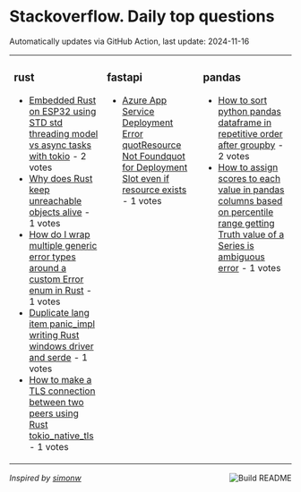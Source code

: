 # Stackoverflow. Daily top questions 

Automatically updates via GitHub Action, last update: <!-- date starts -->2024-11-16<!-- date ends -->


<table><tr><td valign="top" width="33%">

### rust
<!-- rust starts -->
* [Embedded Rust on ESP32 using STD std threading model vs async tasks with tokio](https://stackoverflow.com/questions/79191186/embedded-rust-on-esp32-using-std-std-threading-model-vs-async-tasks-with-tokio) - 2 votes
* [Why does Rust keep unreachable objects alive](https://stackoverflow.com/questions/79191432/why-does-rust-keep-unreachable-objects-alive) - 1 votes
* [How do I wrap multiple generic error types around a custom Error enum in Rust](https://stackoverflow.com/questions/79194709/how-do-i-wrap-multiple-generic-error-types-around-a-custom-error-enum-in-rust) - 1 votes
* [Duplicate lang item panic_impl writing Rust windows driver and serde](https://stackoverflow.com/questions/79195530/duplicate-lang-item-panic-impl-writing-rust-windows-driver-and-serde) - 1 votes
* [How to make a TLS connection between two peers using Rust tokio_native_tls](https://stackoverflow.com/questions/79194535/how-to-make-a-tls-connection-between-two-peers-using-rust-tokio-native-tls) - 1 votes
<!-- rust ends -->
</td><td valign="top" width="34%">


### fastapi
<!-- fastapi starts -->
* [Azure App Service Deployment Error quotResource Not Foundquot for Deployment Slot even if resource exists](https://stackoverflow.com/questions/79194869/azure-app-service-deployment-error-resource-not-found-for-deployment-slot-eve) - 1 votes
<!-- fastapi ends -->
</td><td valign="top" width="34%">


### pandas
<!-- pandas starts -->
* [How to sort python pandas dataframe in repetitive order after groupby](https://stackoverflow.com/questions/79191312/how-to-sort-python-pandas-dataframe-in-repetitive-order-after-groupby) - 2 votes
* [How to assign scores to each value in pandas columns based on percentile range getting Truth value of a Series is ambiguous error](https://stackoverflow.com/questions/79192792/how-to-assign-scores-to-each-value-in-pandas-columns-based-on-percentile-range) - 1 votes
<!-- pandas ends -->
</td></tr></table>

<a href="https://github.com/hp0404/hp0404/actions"><img src="https://github.com/hp0404/hp0404/workflows/Build%20README/badge.svg" align="right" alt="Build README"></a> <p>*Inspired by  [simonw](https://github.com/simonw/simonw)*</p>
